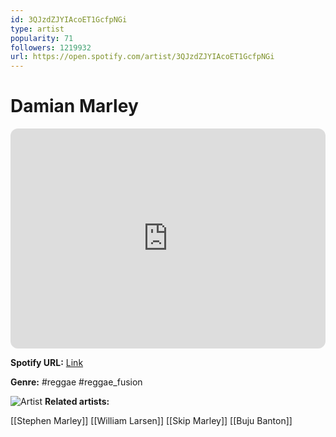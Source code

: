 ```yaml
---
id: 3QJzdZJYIAcoET1GcfpNGi
type: artist
popularity: 71
followers: 1219932
url: https://open.spotify.com/artist/3QJzdZJYIAcoET1GcfpNGi
---
```

# Damian Marley

<iframe style="border-radius:12px" src="https://open.spotify.com/embed/artist/3QJzdZJYIAcoET1GcfpNGi" width="100%" height="352" frameBorder="0" allowfullscreen="" allow="autoplay; clipboard-write; encrypted-media; fullscreen; picture-in-picture" loading="lazy"></iframe>

**Spotify URL:** [Link](https://open.spotify.com/artist/3QJzdZJYIAcoET1GcfpNGi)

**Genre:**  #reggae #reggae_fusion

![Artist](https://i.scdn.co/image/f05f2667aac2bbccd9bf8fcc658b647533257f16)
**Related artists:**

[[Stephen Marley]]
[[William Larsen]]
[[Skip Marley]]
[[Buju Banton]]
